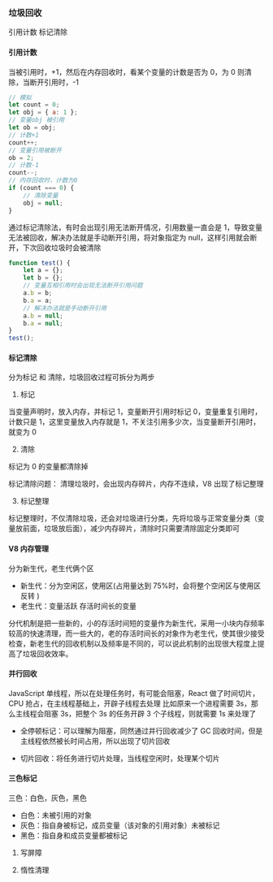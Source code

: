 <!--
 * @Author: error: error: git config user.name & please set dead value or install git && error: git config user.email & please set dead value or install git & please set dead value or install git
 * @Date: 2023-11-19 18:40:18
 * @LastEditors: error: error: git config user.name & please set dead value or install git && error: git config user.email & please set dead value or install git & please set dead value or install git
 * @LastEditTime: 2023-11-19 18:40:19
 * @FilePath: /knowledge-summaryp-review/src/files/JavaScript/JavaScript内存管理_垃圾回收.md
 * @Description: 这是默认设置,请设置`customMade`, 打开koroFileHeader查看配置 进行设置: https://github.com/OBKoro1/koro1FileHeader/wiki/%E9%85%8D%E7%BD%AE
-->
### 垃圾回收

引用计数 标记清除

#### 引用计数

当被引用时，+1，然后在内存回收时，看某个变量的计数是否为 0，为 0 则清除，当断开引用时，-1

```js
// 模拟
let count = 0;
let obj = { a: 1 };
// 变量obj 被引用
let ob = obj;
// 计数+1
count++;
// 变量引用被断开
ob = 2;
// 计数-1
count--;
// 内存回收时，计数为0
if (count === 0) {
	// 清除变量
	obj = null;
}
```

通过标记清除法，有时会出现引用无法断开情况，引用数量一直会是 1，导致变量无法被回收，解决办法就是手动断开引用，将对象指定为 null，这样引用就会断开，下次回收垃圾时会被清除

```js
function test() {
	let a = {};
	let b = {};
	// 变量互相引用时会出现无法断开引用问题
	a.b = b;
	b.a = a;
	// 解决办法就是手动断开引用
	a.b = null;
	b.a = null;
}
test();
```

#### 标记清除

分为标记 和 清除，垃圾回收过程可拆分为两步

1. 标记

当变量声明时，放入内存，并标记 1，变量断开引用时标记 0，变量重复引用时，计数只是 1，这里变量放入内存就是 1，不关注引用多少次，当变量断开引用时，就变为 0

2. 清除

标记为 0 的变量都清除掉

标记清除问题： 清理垃圾时，会出现内存碎片，内存不连续，V8 出现了标记整理

3. 标记整理

标记整理时，不仅清除垃圾，还会对垃圾进行分类，先将垃圾与正常变量分类（变量放前面，垃圾放后面），减少内存碎片，清除时只需要清除固定分类即可

#### V8 内存管理

分为新生代，老生代俩个区

- 新生代：分为空闲区，使用区(占用量达到 75%时，会将整个空闲区与使用区反转
  )
- 老生代：变量活跃 存活时间长的变量

分代机制是把一些新的，小的存活时间短的变量作为新生代，采用一小块内存频率较高的快速清理，而一些大的，老的存活时间长的对象作为老生代，使其很少接受检查，新老生代的回收机制以及频率是不同的，可以说此机制的出现很大程度上提高了垃圾回收效率。

#### 并行回收

JavaScript 单线程，所以在处理任务时，有可能会阻塞，React 做了时间切片，CPU 抢占，在主线程基础上，开辟子线程去处理
比如原来一个进程需要 3s，那么主线程会阻塞 3s，把整个 3s 的任务开辟 3 个子线程，则就需要 1s 来处理了

- 全停顿标记：可以理解为阻塞，同然通过并行回收减少了 GC 回收时间，但是主线程依然被长时间占用，所以出现了切片回收

- 切片回收：将任务进行切片处理，当线程空闲时，处理某个切片

#### 三色标记

三色：白色，灰色，黑色

- 白色：未被引用的对象
- 灰色：指自身被标记，成员变量（该对象的引用对象）未被标记
- 黑色：指自身和成员变量都被标记

1. 写屏障

2. 惰性清理
